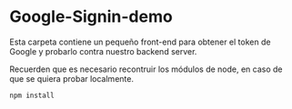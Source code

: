 # Google-Signin-demo

Esta carpeta contiene un pequeño front-end para
obtener el token de Google y probarlo contra nuestro
backend server.

Recuerden que es necesario recontruir los módulos de 
node, en caso de que se quiera probar localmente.


```
npm install
```


